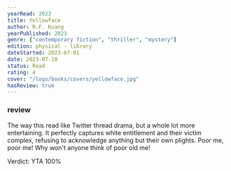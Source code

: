 ```yaml
---
yearRead: 2023
title: Yellowface
author: R.F. Kuang
yearPublished: 2023
genre: ["contemporary fiction", "thriller", "mystery"]
edition: physical - library
dateStarted: 2023-07-01
date: 2023-07-10
status: Read
rating: 4
cover: "/logs/books/covers/yellowface.jpg"
hasReview: true
---
```


### review

The way this read like Twitter thread drama, but a whole lot more entertaining. It perfectly captures white entitlement and their victim complex, refusing to acknowledge anything but their own plights. Poor me, poor me! Why won't anyone think of poor old me!

Verdict: YTA 100%